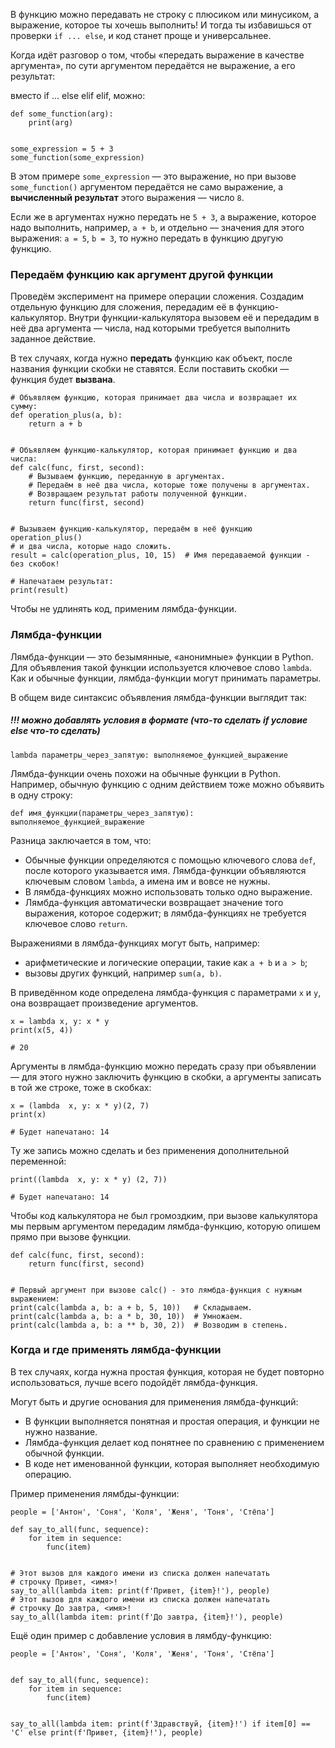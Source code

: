 
В функцию можно передавать не строку с плюсиком или минусиком, а выражение, которое ты хочешь выполнить! И тогда ты избавишься от проверки `if ... else`, и код станет проще и универсальнее.

Когда идёт разговор о том, чтобы «передать выражение в качестве аргумента», по сути аргументом передаётся не выражение, а его результат:

вместо if ... else
elif
elif, можно:

```
def some_function(arg):
    print(arg)


some_expression = 5 + 3
some_function(some_expression) 
```


В этом примере `some_expression` — это выражение, но при вызове `some_function()` аргументом передаётся не само выражение, а **вычисленный результат** этого выражения — число `8`.


Если же в аргументах нужно передать не `5 + 3`, а выражение, которое надо выполнить, например, `a + b`, и отдельно — значения для этого выражения: `a = 5`, `b = 3`, то нужно передать в функцию другую функцию.


### Передаём функцию как аргумент другой функции

Проведём эксперимент на примере операции сложения. Создадим отдельную функцию для сложения, передадим её в функцию-калькулятор. Внутри функции-калькулятора вызовем её и передадим в неё два аргумента — числа, над которыми требуется выполнить заданное действие.

В тех случаях, когда нужно **передать** функцию как объект, после названия функции скобки не ставятся. Если поставить скобки — функция будет **вызвана**.


```
# Объявляем функцию, которая принимает два числа и возвращает их сумму:
def operation_plus(a, b):
    return a + b


# Объявляем функцию-калькулятор, которая принимает функцию и два числа:
def calc(func, first, second):
    # Вызываем функцию, переданную в аргументах.
    # Передаём в неё два числа, которые тоже получены в аргументах.
    # Возвращаем результат работы полученной функции.
    return func(first, second)


# Вызываем функцию-калькулятор, передаём в неё функцию operation_plus()
# и два числа, которые надо сложить.
result = calc(operation_plus, 10, 15)  # Имя передаваемой функции - без скобок!

# Напечатаем результат:
print(result)
```


Чтобы не удлинять код, применим лямбда-функции.


### Лямбда-функции

Лямбда-функции — это безымянные, «анонимные» функции в Python. Для объявления такой функции используется ключевое слово `lambda`. Как и обычные функции, лямбда-функции могут принимать параметры.

В общем виде синтаксис объявления лямбда-функции выглядит так:

##### **!!! можно добавлять условия в формате (что-то сделать if условие else что-то сделать)**

```
lambda параметры_через_запятую: выполняемое_функцией_выражение 
```

Лямбда-функции очень похожи на обычные функции в Python. Например, обычную функцию с одним действием тоже можно объявить в одну строку:


```
def имя_функции(параметры_через_запятую): выполняемое_функцией_выражение 
```

Разница заключается в том, что:

- Обычные функции определяются с помощью ключевого слова `def`, после которого указывается имя. Лямбда-функции объявляются ключевым словом `lambda`, а имена им и вовсе не нужны.
- В лямбда-функциях можно использовать только одно выражение.
- Лямбда-функция автоматически возвращает значение того выражения, которое содержит; в лямбда-функциях не требуется ключевое слово `return`.

Выражениями в лямбда-функциях могут быть, например:

- арифметические и логические операции, такие как `a + b` и `a > b`;
- вызовы других функций, например `sum(a, b)`.

В приведённом коде определена лямбда-функция с параметрами `x` и `y`, она возвращает произведение аргументов.


```
x = lambda x, y: x * y
print(x(5, 4))

# 20 
```

Аргументы в лямбда-функцию можно передать сразу при объявлении — для этого нужно заключить функцию в скобки, а аргументы записать в той же строке, тоже в скобках:


```
x = (lambda  x, y: x * y)(2, 7)
print(x)

# Будет напечатано: 14 
```

Ту же запись можно сделать и без применения дополнительной переменной:


```
print((lambda  x, y: x * y) (2, 7))

# Будет напечатано: 14 
```


Чтобы код калькулятора не был громоздким, при вызове калькулятора мы первым аргументом передадим лямбда-функцию, которую опишем прямо при вызове функции.


```
def calc(func, first, second):
    return func(first, second)


# Первый аргумент при вызове calc() - это лямбда-функция с нужным выражением:
print(calc(lambda a, b: a + b, 5, 10))   # Складываем.
print(calc(lambda a, b: a * b, 30, 10))  # Умножаем.
print(calc(lambda a, b: a ** b, 30, 2))  # Возводим в степень. 
```


### Когда и где применять лямбда-функции

В тех случаях, когда нужна простая функция, которая не будет повторно использоваться, лучше всего подойдёт лямбда-функция.

Могут быть и другие основания для применения лямбда-функций:

- В функции выполняется понятная и простая операция, и функции не нужно название.
- Лямбда-функция делает код понятнее по сравнению с применением обычной функции.
- В коде нет именованной функции, которая выполняет необходимую операцию.


Пример применения лямбды-функции:

```
people = ['Антон', 'Соня', 'Коля', 'Женя', 'Тоня', 'Стёпа']

def say_to_all(func, sequence):
    for item in sequence:
        func(item)


# Этот вызов для каждого имени из списка должен напечатать
# строчку Привет, <имя>!
say_to_all(lambda item: print(f'Привет, {item}!'), people)
# Этот вызов для каждого имени из списка должен напечатать
# строчку До завтра, <имя>!
say_to_all(lambda item: print(f'До завтра, {item}!'), people)
```

Ещё один пример с добавление условия в лямбду-функцию:

```
people = ['Антон', 'Соня', 'Коля', 'Женя', 'Тоня', 'Стёпа']


def say_to_all(func, sequence):
    for item in sequence:
        func(item)


say_to_all(lambda item: print(f'Здравствуй, {item}!') if item[0] == 'С' else print(f'Привет, {item}!'), people)
```